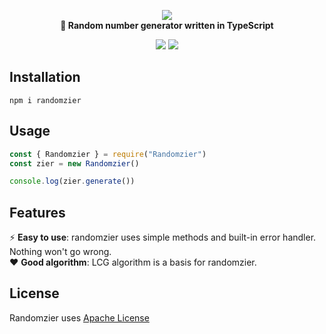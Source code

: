 <p align="center">
  <img src="https://raw.githubusercontent.com/websect-itmo/assets/main/Randomzier.png?token=AIY5ZP33HDRXDXFNTFMMZU3A3RPSY">
  <br>
  <strong>🎲 Random number generator written in TypeScript</strong>
</p>

<div align="center">
  <img src="https://img.shields.io/npm/dm/randomzier">
  <img src="https://img.shields.io/npm/v/randomzier">
</div>

## Installation

`npm i randomzier`

## Usage 
```js
const { Randomzier } = require("Randomzier")
const zier = new Randomzier()

console.log(zier.generate())
```


## Features
⚡️ **Easy to use**: randomzier uses simple methods and built-in error handler. Nothing won't go wrong.
<br>
❤️ **Good algorithm**: LCG algorithm is a basis for randomzier.

## License 
Randomzier uses [Apache License](https://github.com/websect-itmo/randomzier/blob/main/LICENSE)



